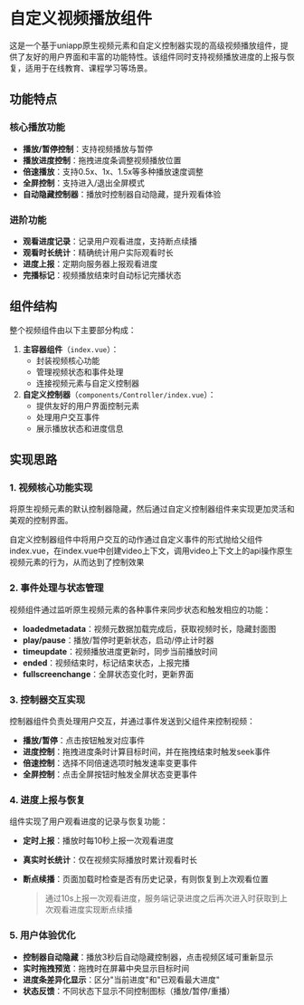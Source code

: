 # 自定义视频播放组件

这是一个基于uniapp原生视频元素和自定义控制器实现的高级视频播放组件，提供了友好的用户界面和丰富的功能特性。该组件同时支持视频播放进度的上报与恢复，适用于在线教育、课程学习等场景。

## 功能特点

### 核心播放功能
- **播放/暂停控制**：支持视频播放与暂停
- **播放进度控制**：拖拽进度条调整视频播放位置
- **倍速播放**：支持0.5x、1x、1.5x等多种播放速度调整
- **全屏控制**：支持进入/退出全屏模式
- **自动隐藏控制器**：播放时控制器自动隐藏，提升观看体验

### 进阶功能
- **观看进度记录**：记录用户观看进度，支持断点续播
- **观看时长统计**：精确统计用户实际观看时长
- **进度上报**：定期向服务器上报观看进度
- **完播标记**：视频播放结束时自动标记完播状态

## 组件结构

整个视频组件由以下主要部分构成：

1. **主容器组件**（`index.vue`）：
   - 封装视频核心功能
   - 管理视频状态和事件处理
   - 连接视频元素与自定义控制器
2. **自定义控制器**（`components/Controller/index.vue`）：
   - 提供友好的用户界面控制元素
   - 处理用户交互事件
   - 展示播放状态和进度信息

## 实现思路

### 1. 视频核心功能实现

将原生视频元素的默认控制器隐藏，然后通过自定义控制器组件来实现更加灵活和美观的控制界面。

自定义控制器组件中将用户交互的动作通过自定义事件的形式抛给父组件index.vue，在index.vue中创建video上下文，调用video上下文上的api操作原生视频元素的行为，从而达到了控制效果

### 2. 事件处理与状态管理

视频组件通过监听原生视频元素的各种事件来同步状态和触发相应的功能：

- **loadedmetadata**：视频元数据加载完成后，获取视频时长，隐藏封面图
- **play/pause**：播放/暂停时更新状态，启动/停止计时器
- **timeupdate**：视频播放进度更新时，同步当前播放时间
- **ended**：视频结束时，标记结束状态，上报完播
- **fullscreenchange**：全屏状态变化时，更新界面

### 3. 控制器交互实现

控制器组件负责处理用户交互，并通过事件发送到父组件来控制视频：

- **播放/暂停**：点击按钮触发对应事件
- **进度控制**：拖拽进度条时计算目标时间，并在拖拽结束时触发seek事件
- **倍速控制**：选择不同倍速选项时触发速率变更事件
- **全屏控制**：点击全屏按钮时触发全屏状态变更事件

### 4. 进度上报与恢复

组件实现了用户观看进度的记录与恢复功能：

- **定时上报**：播放时每10秒上报一次观看进度

- **真实时长统计**：仅在视频实际播放时累计观看时长

- **断点续播**：页面加载时检查是否有历史记录，有则恢复到上次观看位置

  > 通过10s上报一次观看进度，服务端记录进度之后再次进入时获取到上次观看进度实现断点续播

### 5. 用户体验优化

- **控制器自动隐藏**：播放3秒后自动隐藏控制器，点击视频区域可重新显示
- **实时拖拽预览**：拖拽时在屏幕中央显示目标时间
- **进度条差异化显示**：区分"当前进度"和"已观看最大进度"
- **状态反馈**：不同状态下显示不同控制图标（播放/暂停/重播）


